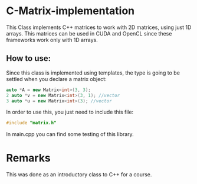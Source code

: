 # C-Matrix-implementation
This Class implements C++ matrices to work with 2D matrices, using just 1D arrays. This matrices can be used in CUDA and OpenCL since these frameworks work only with 1D arrays.

## How to use:

Since this class is implemented using templates, the type is going to be settled when you declare a matrix object:

```C++
auto *A = new Matrix<int>(3, 3);
2 auto *v = new Matrix<int>(3, 1); //vector
3 auto *u = new Matrix<int>(3); //vector
```

In order to use this, you just need to include this file:

```C++
#include "matrix.h"
```

In main.cpp you can find some testing of this library.

# Remarks

This was done as an introductory class to C++ for a course.
